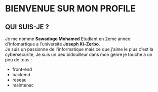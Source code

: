 # BIENVENUE SUR MON PROFILE


##   QUI SUIS-JE ?

Je me nomme **Sawadogo Mohamed** Etudiant en 2eme annee d'infomartique a l'universite **Joseph Ki-Zerbo**.   
Je suis un passionne de l'informatique mais ce que j'aime le plus c'est la cybersecurite,
Je suis un peu bidouilleur dans mon genre je touche a un peu de tous :  
- front-end    
- backend 
- reseau
- maintenac







<!--
**MohamedKali/MohamedKali** is a ✨ _special_ ✨ repository because its `README.md` (this file) appears on your GitHub profile.

Here are some ideas to get you started:

- 🔭 I’m currently working on ...
- 🌱 I’m currently learning ...
- 👯 I’m looking to collaborate on ...
- 🤔 I’m looking for help with ...
- 💬 Ask me about ...
- 📫 How to reach me: ...
- 😄 Pronouns: ...
- ⚡ Fun fact: ...
-->
